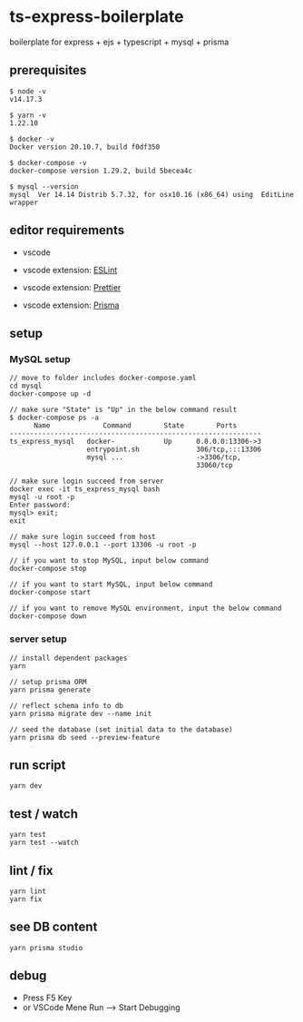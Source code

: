 # ts-express-boilerplate

boilerplate for express + ejs + typescript + mysql + prisma

## prerequisites

```terminal
$ node -v
v14.17.3

$ yarn -v
1.22.10

$ docker -v
Docker version 20.10.7, build f0df350

$ docker-compose -v
docker-compose version 1.29.2, build 5becea4c

$ mysql --version
mysql  Ver 14.14 Distrib 5.7.32, for osx10.16 (x86_64) using  EditLine wrapper
```

## editor requirements

- vscode

- vscode extension: [ESLint](https://github.com/Microsoft/vscode-eslint)

- vscode extension: [Prettier](https://marketplace.visualstudio.com/items?itemName=esbenp.prettier-vscode)

- vscode extension: [Prisma](https://github.com/prisma/language-tools)

## setup

### MySQL setup

```terminal
// move to folder includes docker-compose.yaml
cd mysql
docker-compose up -d

// make sure "State" is "Up" in the below command result
$ docker-compose ps -a
      Name             Command        State        Ports
--------------------------------------------------------------
ts_express_mysql   docker-            Up      0.0.0.0:13306->3
                   entrypoint.sh              306/tcp,:::13306
                   mysql ...                  ->3306/tcp,
                                              33060/tcp

// make sure login succeed from server
docker exec -it ts_express_mysql bash
mysql -u root -p
Enter password:
mysql> exit;
exit

// make sure login succeed from host
mysql --host 127.0.0.1 --port 13306 -u root -p

// if you want to stop MySQL, input below command
docker-compose stop

// if you want to start MySQL, input below command
docker-compose start

// if you want to remove MySQL environment, input the below command
docker-compose down
```

### server setup

```terminal
// install dependent packages
yarn

// setup prisma ORM
yarn prisma generate

// reflect schema info to db
yarn prisma migrate dev --name init

// seed the database (set initial data to the database)
yarn prisma db seed --preview-feature
```

## run script

```terminal
yarn dev
```

## test / watch

```terminal
yarn test
yarn test --watch
```

## lint / fix

```terminal
yarn lint
yarn fix
```

## see DB content

```terminal
yarn prisma studio
```

## debug

- Press F5 Key
- or VSCode Mene Run --> Start Debugging
